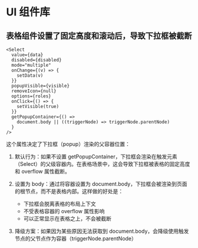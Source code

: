 # UI 组件库

## 表格组件设置了固定高度和滚动后，导致下拉框被截断

```tsx
<Select
  value={data}
  disabled={disabled}
  mode="multiple"
  onChange={(v) => {
    setData(v)
  }}
  popupVisible={visible}
  removeIcon={null}
  options={roles}
  onClick={() => {
    setVisible(true)
  }}
  getPopupContainer={() =>
    document.body || ((triggerNode) => triggerNode.parentNode)
  }
/>
```

这个属性决定了下拉框（popup）渲染的父容器位置：

1. 默认行为：如果不设置 getPopupContainer，下拉框会渲染在触发元素（Select）的父级容器内。在表格场景中，这会导致下拉框被表格的固定高度和 overflow 属性截断。

2. 设置为 body：通过将容器设置为 document.body，下拉框会被渲染到页面的根节点，而不是表格内部。这样做的好处是：

   - 下拉框会脱离表格的布局上下文
   - 不受表格容器的 overflow 属性影响
   - 可以正常显示在表格之上，不会被截断

3. 降级方案：如果因为某些原因无法获取到 document.body，会降级使用触发节点的父节点作为容器（triggerNode.parentNode）
